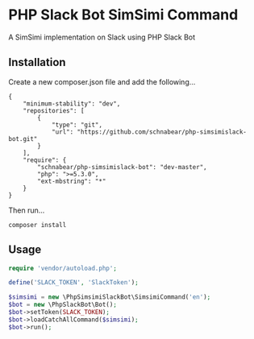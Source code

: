 # PHP Slack Bot SimSimi Command

A SimSimi implementation on Slack using PHP Slack Bot

## Installation

Create a new composer.json file and add the following...
```
{
    "minimum-stability": "dev",
    "repositories": [
        {
            "type": "git",
            "url": "https://github.com/schnabear/php-simsimislack-bot.git"
        }
    ],
    "require": {
        "schnabear/php-simsimislack-bot": "dev-master",
        "php": ">=5.3.0",
        "ext-mbstring": "*"
    }
}
```

Then run...
```
composer install
```

## Usage

```php
require 'vendor/autoload.php';

define('SLACK_TOKEN', 'SlackToken');

$simsimi = new \PhpSimsimiSlackBot\SimsimiCommand('en');
$bot = new \PhpSlackBot\Bot();
$bot->setToken(SLACK_TOKEN);
$bot->loadCatchAllCommand($simsimi);
$bot->run();
```
